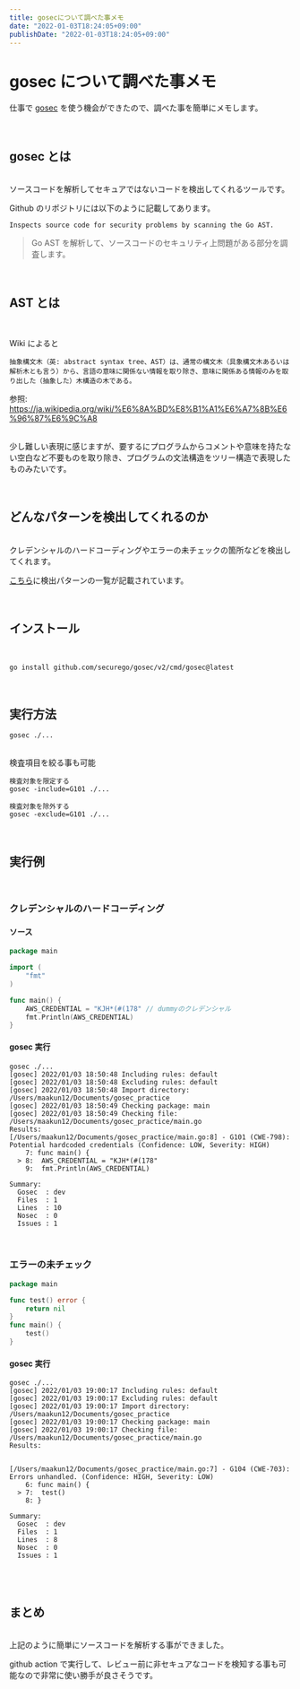 ```yaml
---
title: gosecについて調べた事メモ
date: "2022-01-03T18:24:05+09:00"
publishDate: "2022-01-03T18:24:05+09:00"
---
```


# gosec について調べた事メモ

仕事で [gosec](https://github.com/securego/gosec) を使う機会ができたので、調べた事を簡単にメモします。

<br>

## gosec とは

<br>
ソースコードを解析してセキュアではないコードを検出してくれるツールです。

Github のリポジトリには以下のように記載してあります。

```
Inspects source code for security problems by scanning the Go AST.
```

> Go AST を解析して、ソースコードのセキュリティ上問題がある部分を調査します。

<br>

## AST とは

<br>

Wiki によると

```
抽象構文木（英: abstract syntax tree、AST）は、通常の構文木（具象構文木あるいは解析木とも言う）から、言語の意味に関係ない情報を取り除き、意味に関係ある情報のみを取り出した（抽象した）木構造の木である。
```

参照:
https://ja.wikipedia.org/wiki/%E6%8A%BD%E8%B1%A1%E6%A7%8B%E6%96%87%E6%9C%A8
<br>
<br>

少し難しい表現に感じますが、要するにプログラムからコメントや意味を持たない空白など不要ものを取り除き、プログラムの文法構造をツリー構造で表現したものみたいです。

<br>

## どんなパターンを検出してくれるのか

<br>
クレデンシャルのハードコーディングやエラーの未チェックの箇所などを検出してくれます。

[こちら](https://github.com/securego/gosec#available-rules)に検出パターンの一覧が記載されています。

<br>

## インストール

<br>

```shell
go install github.com/securego/gosec/v2/cmd/gosec@latest
```

<br>

## 実行方法

```shell
gosec ./...
```

<br>
検査項目を絞る事も可能

```shell
検査対象を限定する
gosec -include=G101 ./...

検査対象を除外する
gosec -exclude=G101 ./...
```

<br>

## 実行例

<br>

### クレデンシャルのハードコーディング

#### ソース

```go
package main

import (
	"fmt"
)

func main() {
	AWS_CREDENTIAL = "KJH*(#(178" // dummyのクレデンシャル
	fmt.Println(AWS_CREDENTIAL)
}
```

#### gosec 実行

```shell
gosec ./...
[gosec] 2022/01/03 18:50:48 Including rules: default
[gosec] 2022/01/03 18:50:48 Excluding rules: default
[gosec] 2022/01/03 18:50:48 Import directory: /Users/maakun12/Documents/gosec_practice
[gosec] 2022/01/03 18:50:49 Checking package: main
[gosec] 2022/01/03 18:50:49 Checking file: /Users/maakun12/Documents/gosec_practice/main.go
Results:
[/Users/maakun12/Documents/gosec_practice/main.go:8] - G101 (CWE-798): Potential hardcoded credentials (Confidence: LOW, Severity: HIGH)
    7: func main() {
  > 8: 	AWS_CREDENTIAL = "KJH*(#(178"
    9: 	fmt.Println(AWS_CREDENTIAL)

Summary:
  Gosec  : dev
  Files  : 1
  Lines  : 10
  Nosec  : 0
  Issues : 1
```

<br>

### エラーの未チェック

```go
package main

func test() error {
	return nil
}
func main() {
	test()
}
```

#### gosec 実行

```shell
gosec ./...
[gosec] 2022/01/03 19:00:17 Including rules: default
[gosec] 2022/01/03 19:00:17 Excluding rules: default
[gosec] 2022/01/03 19:00:17 Import directory: /Users/maakun12/Documents/gosec_practice
[gosec] 2022/01/03 19:00:17 Checking package: main
[gosec] 2022/01/03 19:00:17 Checking file: /Users/maakun12/Documents/gosec_practice/main.go
Results:


[/Users/maakun12/Documents/gosec_practice/main.go:7] - G104 (CWE-703): Errors unhandled. (Confidence: HIGH, Severity: LOW)
    6: func main() {
  > 7: 	test()
    8: }

Summary:
  Gosec  : dev
  Files  : 1
  Lines  : 8
  Nosec  : 0
  Issues : 1
```

<br>
<br>

## まとめ

<br>
上記のように簡単にソースコードを解析する事ができました。

<br>

github action で実行して、レビュー前に非セキュアなコードを検知する事も可能なので非常に使い勝手が良さそうです。
